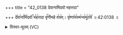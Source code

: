 +++
title = "42_0138 देवानामिदवो महत्तदा"

+++
दे꣣वा꣢ना꣣मि꣡दवो꣢꣯ म꣣ह꣡त्तदा वृ꣢꣯णीमहे व꣣य꣢म्। वृ꣡ष्णा꣢म꣣स्म꣡भ्य꣢मू꣣त꣡ये꣢ ॥ 42:0138 ॥

<details><summary>विस्वर-मूलम् (VC)</summary>

देवानामिदवो महत्तदा वृणीमहे वयम् । वृष्णामस्मभ्यमूतये ॥१३८॥
</details>